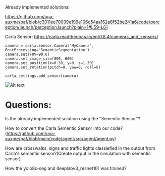 Already implemented solutions:

https://github.com/una-auxme/paf/blob/c3011ee70039e199e106c54aa162a8f52be241a6/code/perception/launch/perception.launch?plain=1#L59-L61

Carla Sensor:
https://carla.readthedocs.io/en/0.8.4/cameras_and_sensors/
```
camera = carla.sensor.Camera('MyCamera', PostProcessing='SemanticSegmentation')
camera.set(FOV=90.0)
camera.set_image_size(800, 600)
camera.set_position(x=0.30, y=0, z=1.30)
camera.set_rotation(pitch=0, yaw=0, roll=0)

carla_settings.add_sensor(camera)
```
![Alt text](https://github.com/una-auxme/paf/blob/368-visionnode-and-segmentation/doc/assets/perception/Carla_Segmentation_Sensor.png)


# Questions:
Is the already implemented solution using the "Sementic Sensor"?

How to convert the Carla Sementic Sensor into our code? (https://github.com/una-auxme/paf/blob/main/code/agent/src/agent/agent.py)

How are crosswalks, signs and traffic lights classiefied in the output from Carla's semantic sensor?(Create output in the simulation with sementic sensor)

How the yolo8x-seg and deeplabv3_resnet101 was trained?
